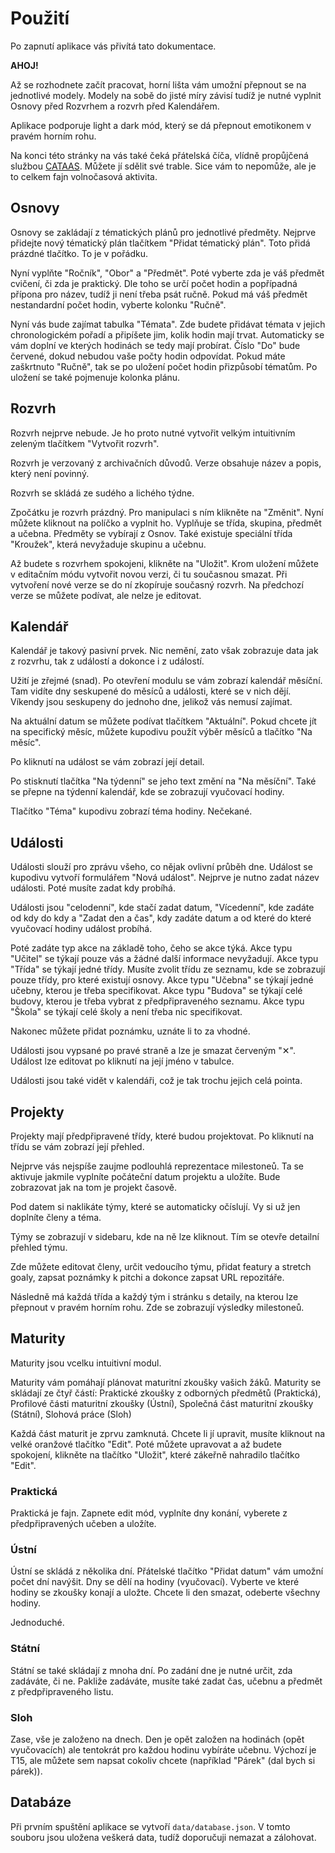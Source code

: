 # Použití

Po zapnutí aplikace vás přivítá tato dokumentace.

**AHOJ!**

Až se rozhodnete začít pracovat, horní lišta vám umožní přepnout se na
jednotlivé modely.
Modely na sobě do jisté míry závisí tudíž je nutné vyplnit Osnovy před Rozvrhem
a rozvrh před Kalendářem.

Aplikace podporuje light a dark mód, který se dá přepnout emotikonem v pravém
horním rohu.

Na konci této stránky na vás také čeká přátelská číča,
vlídně propůjčená službou
[CATAAS](https://cataas.com/).
Můžete jí sdělit své trable.
Sice vám to nepomůže, ale je to celkem fajn volnočasová aktivita.

## Osnovy

Osnovy se zakládají z tématických plánů pro jednotlivé předměty.
Nejprve přidejte nový tématický plán tlačítkem "Přidat tématický plán".
Toto přidá prázdné tlačítko.
To je v pořádku.

Nyní vyplňte "Ročník", "Obor" a "Předmět".
Poté vyberte zda je váš předmět cvičení, či zda je praktický.
Dle toho se určí počet hodin a popřípadná přípona pro název, tudíž ji není
třeba psát ručně.
Pokud má váš předmět nestandardní počet hodin, vyberte kolonku "Ručně".

Nyní vás bude zajímat tabulka "Témata".
Zde budete přidávat témata v jejich chronologickém pořadí a připíšete jim, kolik
hodin mají trvat.
Automaticky se vám doplní ve kterých hodinách se tedy mají probírat.
Číslo "Do" bude červené, dokud nebudou vaše počty hodin odpovídat.
Pokud máte zaškrtnuto "Ručně", tak se po uložení počet hodin přizpůsobí
tématům.
Po uložení se také pojmenuje kolonka plánu.

## Rozvrh

Rozvrh nejprve nebude.
Je ho proto nutné vytvořit velkým intuitivním zeleným tlačítkem
"Vytvořit rozvrh".

Rozvrh je verzovaný z archivačních důvodů.
Verze obsahuje název a popis, který není povinný.

Rozvrh se skládá ze sudého a lichého týdne.

Zpočátku je rozvrh prázdný.
Pro manipulaci s ním klikněte na "Změnit".
Nyní můžete kliknout na políčko a vyplnit ho.
Vyplňuje se třída, skupina, předmět a učebna.
Předměty se vybírají z Osnov.
Také existuje speciální třída "Kroužek", která nevyžaduje skupinu a
učebnu.

Až budete s rozvrhem spokojeni, klikněte na "Uložit".
Krom uložení můžete v editačním módu vytvořit novou verzi, či tu současnou
smazat.
Při vytvoření nové verze se do ní zkopíruje současný rozvrh.
Na předchozí verze se můžete podívat, ale nelze je editovat.

## Kalendář

Kalendář je takový pasivní prvek.
Nic nemění, zato však zobrazuje data jak z rozvrhu, tak z událostí a
dokonce i z událostí.

Užití je zřejmé (snad).
Po otevření modulu se vám zobrazí kalendář měsíční.
Tam vidíte dny seskupené do měsíců a události, které se v nich dějí.
Víkendy jsou seskupeny do jednoho dne, jelikož vás nemusí zajímat.

Na aktuální datum se můžete podívat tlačítkem "Aktuální".
Pokud chcete jít na specifický měsíc, můžete kupodivu použít výběr měsíců a
tlačítko "Na měsíc".

Po kliknutí na událost se vám zobrazí její detail.

Po stisknutí tlačítka "Na týdenní" se jeho text změní na "Na měsíční".
Také se přepne na týdenní kalendář, kde se zobrazují vyučovací hodiny.

Tlačítko "Téma" kupodivu zobrazí téma hodiny.
Nečekané.

## Události

Události slouží pro zprávu všeho, co nějak ovlivní průběh dne.
Událost se kupodivu vytvoří formulářem "Nová událost".
Nejprve je nutno zadat název události.
Poté musíte zadat kdy probíhá.

Události jsou "celodenní", kde stačí zadat datum,
"Vícedenní", kde zadáte od kdy do kdy a "Zadat den a čas", kdy zadáte datum
a od které do které vyučovací hodiny událost probíhá.

Poté zadáte typ akce na základě toho, čeho se akce týká.
Akce typu "Učitel" se týkají pouze vás a žádné další informace nevyžadují.
Akce typu "Třída" se týkají jedné třídy.
Musíte zvolit třídu ze seznamu, kde se zobrazují pouze třídy, pro které existují
osnovy.
Akce typu "Učebna" se týkají jedné učebny, kterou je třeba specifikovat.
Akce typu "Budova" se týkají celé budovy, kterou je třeba vybrat z
předpřipraveného seznamu.
Akce typu "Škola" se týkají celé školy a není třeba nic specifikovat.

Nakonec můžete přidat poznámku, uznáte li to za vhodné.

Události jsou vypsané po pravé straně a lze je smazat červeným "✕".
Událost lze editovat po kliknutí na její jméno v tabulce.

Události jsou také vidět v kalendáři, což je tak trochu jejich celá pointa.

## Projekty

Projekty mají předpřipravené třídy, které budou projektovat.
Po kliknutí na třídu se vám zobrazí její přehled.

Nejprve vás nejspíše zaujme podlouhlá reprezentace milestoneů.
Ta se aktivuje jakmile vyplníte počáteční datum projektu a uložíte.
Bude zobrazovat jak na tom je projekt časově.

Pod datem si naklikáte týmy, které se automaticky očíslují.
Vy si už jen doplníte členy a téma.

Týmy se zobrazují v sidebaru, kde na ně lze kliknout.
Tím se otevře detailní přehled týmu.

Zde můžete editovat členy, určit vedoucího týmu, přidat featury a stretch goaly,
zapsat poznámky k pitchi a dokonce zapsat URL repozitáře.

Následně má každá třída a každý tým i stránku s detaily, na kterou lze přepnout
v pravém horním rohu.
Zde se zobrazují výsledky milestoneů.

## Maturity

Maturity jsou vcelku intuitivní modul.

Maturity vám pomáhají plánovat maturitní zkoušky vašich žáků.
Maturity se skládají ze čtyř částí:
Praktické zkoušky z odborných předmětů (Praktická),
Profilové části maturitní zkoušky (Ústní),
Společná část maturitní zkoušky (Státní),
Slohová práce (Sloh)

Každá část maturit je zprvu zamknutá.
Chcete li jí upravit, musíte kliknout na velké oranžové tlačítko "Edit".
Poté můžete upravovat a až budete spokojení, klikněte na tlačítko "Uložit",
které zákeřně nahradilo tlačítko "Edit".

### Praktická

Praktická je fajn.
Zapnete edit mód, vyplníte dny konání, vyberete z předpřipravených učeben a
uložíte.

### Ústní

Ústní se skládá z několika dní.
Přátelské tlačítko "Přidat datum" vám umožní počet dní navýšit.
Dny se dělí na hodiny (vyučovací).
Vyberte ve které hodiny se zkoušky konají a uložte.
Chcete li den smazat, odeberte všechny hodiny.

Jednoduché.

### Státní

Státní se také skládají z mnoha dní.
Po zadání dne je nutné určit, zda zadáváte, či ne.
Pakliže zadáváte, musíte také zadat čas, učebnu a předmět z předpřipraveného
listu.

### Sloh

Zase, vše je založeno na dnech.
Den je opět založen na hodinách (opět vyučovacích) ale tentokrát pro každou
hodinu vybíráte učebnu.
Výchozí je T15, ale můžete sem napsat cokoliv chcete
(například "Párek" (dal bych si párek)).

## Databáze

Při prvním spuštění aplikace se vytvoří `data/database.json`.
V tomto souboru jsou uložena veškerá data, tudíž doporučuji nemazat a zálohovat.
